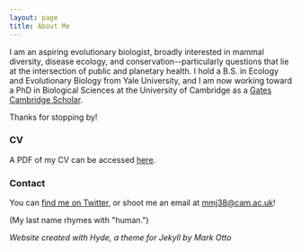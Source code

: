 ```yaml
---
layout: page
title: About Me
---
```


I am an aspiring evolutionary biologist, broadly interested in mammal diversity, disease ecology, and conservation--particularly questions that lie at the intersection of public and planetary health. I hold a B.S. in Ecology and Evolutionary Biology from Yale University, and I am now working toward a PhD in Biological Sciences at the University of Cambridge as a <a href="https://www.gatescambridge.org/biography/18513/" target="_blank">Gates Cambridge Scholar</a>.

Thanks for stopping by!

### CV

A PDF of my CV can be accessed <a href="https://mayajuman.github.io/CV/MayaJumanCVJan25.pdf" target="_blank">here</a>.

### Contact

You can <a href="https://twitter.com/mayajuman" target="_blank">find me on Twitter</a>, or shoot me an email at <a href="mailto:mmj38@cam.ac.uk">mmj38@cam.ac.uk</a>!

(My last name rhymes with "human.")

*Website created with Hyde, a theme for Jekyll by Mark Otto*
